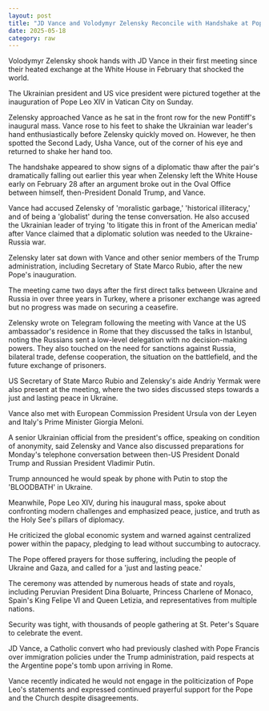 ```yaml
---
layout: post
title: "JD Vance and Volodymyr Zelensky Reconcile with Handshake at Pope Leo XIV's Inauguration Mass"
date: 2025-05-18
category: raw
---
```


Volodymyr Zelensky shook hands with JD Vance in their first meeting since their heated exchange at the White House in February that shocked the world.

The Ukrainian president and US vice president were pictured together at the inauguration of Pope Leo XIV in Vatican City on Sunday.

Zelensky approached Vance as he sat in the front row for the new Pontiff's inaugural mass. Vance rose to his feet to shake the Ukrainian war leader's hand enthusiastically before Zelensky quickly moved on. However, he then spotted the Second Lady, Usha Vance, out of the corner of his eye and returned to shake her hand too.

The handshake appeared to show signs of a diplomatic thaw after the pair's dramatically falling out earlier this year when Zelensky left the White House early on February 28 after an argument broke out in the Oval Office between himself, then-President Donald Trump, and Vance.

Vance had accused Zelensky of 'moralistic garbage,' 'historical illiteracy,' and of being a 'globalist' during the tense conversation. He also accused the Ukrainian leader of trying 'to litigate this in front of the American media' after Vance claimed that a diplomatic solution was needed to the Ukraine-Russia war.

Zelensky later sat down with Vance and other senior members of the Trump administration, including Secretary of State Marco Rubio, after the new Pope's inauguration.

The meeting came two days after the first direct talks between Ukraine and Russia in over three years in Turkey, where a prisoner exchange was agreed but no progress was made on securing a ceasefire.

Zelensky wrote on Telegram following the meeting with Vance at the US ambassador's residence in Rome that they discussed the talks in Istanbul, noting the Russians sent a low-level delegation with no decision-making powers. They also touched on the need for sanctions against Russia, bilateral trade, defense cooperation, the situation on the battlefield, and the future exchange of prisoners.

US Secretary of State Marco Rubio and Zelensky's aide Andriy Yermak were also present at the meeting, where the two sides discussed steps towards a just and lasting peace in Ukraine.

Vance also met with European Commission President Ursula von der Leyen and Italy's Prime Minister Giorgia Meloni.

A senior Ukrainian official from the president's office, speaking on condition of anonymity, said Zelensky and Vance also discussed preparations for Monday's telephone conversation between then-US President Donald Trump and Russian President Vladimir Putin.

Trump announced he would speak by phone with Putin to stop the 'BLOODBATH' in Ukraine.

Meanwhile, Pope Leo XIV, during his inaugural mass, spoke about confronting modern challenges and emphasized peace, justice, and truth as the Holy See's pillars of diplomacy.

He criticized the global economic system and warned against centralized power within the papacy, pledging to lead without succumbing to autocracy.

The Pope offered prayers for those suffering, including the people of Ukraine and Gaza, and called for a 'just and lasting peace.'

The ceremony was attended by numerous heads of state and royals, including Peruvian President Dina Boluarte, Princess Charlene of Monaco, Spain's King Felipe VI and Queen Letizia, and representatives from multiple nations.

Security was tight, with thousands of people gathering at St. Peter's Square to celebrate the event.

JD Vance, a Catholic convert who had previously clashed with Pope Francis over immigration policies under the Trump administration, paid respects at the Argentine pope's tomb upon arriving in Rome.

Vance recently indicated he would not engage in the politicization of Pope Leo's statements and expressed continued prayerful support for the Pope and the Church despite disagreements.

